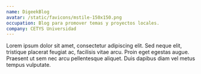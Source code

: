 ```yaml
---
name: DigeekBlog
avatar: /static/favicons/mstile-150x150.png
occupation: Blog para promover temas y proyectos locales.
company: CETYS Universidad
---
```


Lorem ipsum dolor sit amet, consectetur adipiscing elit. Sed neque elit, tristique placerat feugiat ac, facilisis vitae arcu. Proin eget egestas augue. Praesent ut sem nec arcu pellentesque aliquet. Duis dapibus diam vel metus tempus vulputate.
